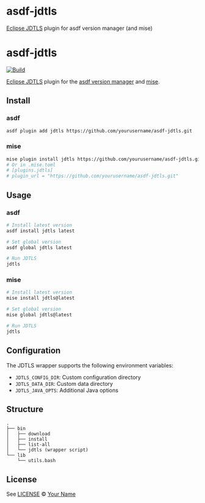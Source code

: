 # asdf-jdtls

[Eclipse JDTLS](https://github.com/eclipse/eclipse.jdt.ls) plugin for asdf version manager (and mise)


# asdf-jdtls

[![Build](https://github.com/yourusername/asdf-jdtls/actions/workflows/build.yml/badge.svg)](https://github.com/yourusername/asdf-jdtls/actions/workflows/build.yml)

[Eclipse JDTLS](https://github.com/eclipse/eclipse.jdt.ls) plugin for the [asdf version manager](https://asdf-vm.com) and [mise](https://github.com/jdx/mise).

## Install

### asdf

```bash
asdf plugin add jdtls https://github.com/yourusername/asdf-jdtls.git
```

### mise

```bash
mise plugin install jdtls https://github.com/yourusername/asdf-jdtls.git
# Or in .mise.toml
# [plugins.jdtls]
# plugin_url = "https://github.com/yourusername/asdf-jdtls.git"
```

## Usage

### asdf

```bash
# Install latest version
asdf install jdtls latest

# Set global version
asdf global jdtls latest

# Run JDTLS
jdtls
```

### mise

```bash
# Install latest version 
mise install jdtls@latest

# Set global version
mise global jdtls@latest

# Run JDTLS
jdtls
```

## Configuration

The JDTLS wrapper supports the following environment variables:

- `JDTLS_CONFIG_DIR`: Custom configuration directory
- `JDTLS_DATA_DIR`: Custom data directory
- `JDTLS_JAVA_OPTS`: Additional Java options

## Structure

```
.
├── bin
│   ├── download
│   ├── install
│   ├── list-all
│   └── jdtls (wrapper script)
└── lib
    └── utils.bash
```

## License

See [LICENSE](LICENSE) © [Your Name](https://github.com/yourusername/)

